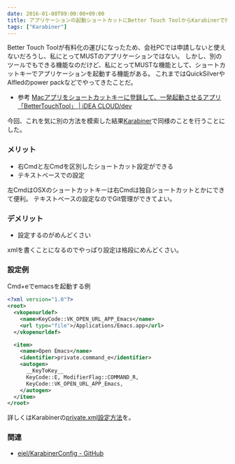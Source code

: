 ```yaml
---
date: 2016-01-08T09:00:00+09:00
title: アプリケーションの起動ショートカットにBetter Touch ToolからKarabinerで行うようにした
tags: ["Karabiner"]
---
```


Better Touch Toolが有料化の運びになったため、会社PCでは申請しないと使えないだろうし、私にとってMUSTのアプリケーションではない。
しかし、別のツールでもできる機能なのだけど、私にとってMUSTな機能として、ショートカットキーでアプリケーションを起動する機能がある。
これまではQuickSilverやAlfledのpower packなどでやってきたことだ。

* 参考 [Macアプリをショートカットキーに登録して、一発起動させるアプリ「BetterTouchTool」 | iDEA CLOUD/dev](https://ideacloud.co.jp/dev/bettertouchtools_2.html)

今回、これを気に別の方法を模索した結果[Karabiner](https://pqrs.org/osx/karabiner/index.html.ja)で同様のことを行うことにした。

### メリット

* 右Cmdと左Cmdを区別したショートカット設定ができる
* テキストベースでの設定

左CmdはOSXのショートカットキーは右Cmdは独自ショートカットとかにできて便利。
テキストベースの設定なのでGit管理ができてよい。

### デメリット

* 設定するのがめんどくさい

xmlを書くことになるのでやっぱり設定は格段にめんどくさい。

### 設定例

Cmd+eでemacsを起動する例

```xml
<?xml version="1.0"?>
<root>
  <vkopenurldef>
    <name>KeyCode::VK_OPEN_URL_APP_Emacs</name>
    <url type="file">/Applications/Emacs.app</url>
  </vkopenurldef>

  <item>
    <name>Open Emacs</name>
    <identifier>private.command_e</identifier>
    <autogen>
      __KeyToKey__
      KeyCode::E, ModifierFlag::COMMAND_R,
      KeyCode::VK_OPEN_URL_APP_Emacs,
    </autogen>
  </item>
</root>
```

詳しくはKarabinerの[private.xml設定方法](https://pqrs.org/osx/karabiner/xml.html.ja)を。

### 関連

* [eiel/KarabinerConfig - GitHub](https://github.com/eiel/KarabinerConfig)
